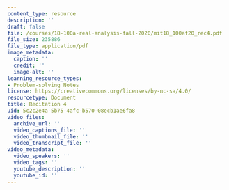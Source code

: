 ```yaml
---
content_type: resource
description: ''
draft: false
file: /courses/18-100a-real-analysis-fall-2020/mit18_100af20_rec4.pdf
file_size: 235886
file_type: application/pdf
image_metadata:
  caption: ''
  credit: ''
  image-alt: ''
learning_resource_types:
- Problem-solving Notes
license: https://creativecommons.org/licenses/by-nc-sa/4.0/
resourcetype: Document
title: Recitation 4
uid: 5c2c2e4a-5b75-4afc-b570-08ecb1ae6fa8
video_files:
  archive_url: ''
  video_captions_file: ''
  video_thumbnail_file: ''
  video_transcript_file: ''
video_metadata:
  video_speakers: ''
  video_tags: ''
  youtube_description: ''
  youtube_id: ''
---
```

